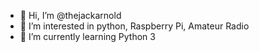 - 👋 Hi, I’m @thejackarnold
- 👀 I’m interested in python, Raspberry Pi, Amateur Radio
- 🌱 I’m currently learning Python 3

<!---
thejackarnold/thejackarnold is a ✨ special ✨ repository because its `README.md` (this file) appears on your GitHub profile.
You can click the Preview link to take a look at your changes.
--->
